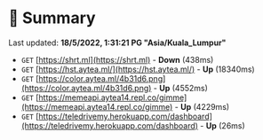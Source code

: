 # 📖 Summary
Last updated: **18/5/2022, 1:31:21 PG "Asia/Kuala_Lumpur"**

- `GET` [https://shrt.ml](https://shrt.ml) - **Down** (438ms)
- `GET` [https://hst.aytea.ml/](https://hst.aytea.ml/) - **Up** (18340ms)
- `GET` [https://color.aytea.ml/4b31d6.png](https://color.aytea.ml/4b31d6.png) - **Up** (4552ms)
- `GET` [https://memeapi.aytea14.repl.co/gimme](https://memeapi.aytea14.repl.co/gimme) - **Up** (4229ms)
- `GET` [https://teledrivemy.herokuapp.com/dashboard](https://teledrivemy.herokuapp.com/dashboard) - **Up** (26ms)
